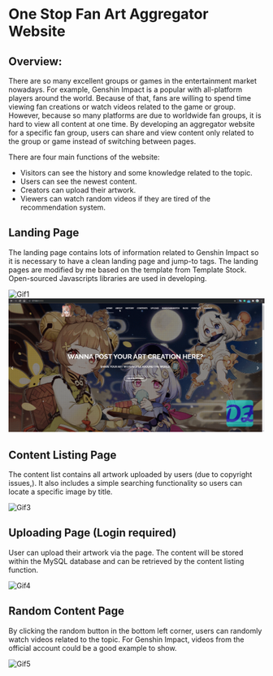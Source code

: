 # One Stop Fan Art Aggregator Website

## Overview:
There are so many excellent groups or games in the entertainment market nowadays. For example, Genshin Impact is a popular with all-platform players around the world. Because of that,  fans are willing to spend time viewing fan creations or watch videos related to the game or group. However, because so many platforms are due to worldwide fan groups, it is hard to view all content at one time. By developing an aggregator website for a specific fan group, users can share and view content only related to the group or game instead of switching between pages. 


There are four main functions of the website:<br />
  * Visitors can see the history and some knowledge related to the topic.<br />
  * Users can see the newest content.<br />
  * Creators can upload their artwork.<br />
  * Viewers can watch random videos if they are tired of the recommendation system. <br />


## Landing Page 
The landing page contains lots of information related to Genshin Impact so it is necessary to have a clean landing page and jump-to tags. The landing pages are modified by me based on the template from Template Stock. Open-sourced Javascripts libraries are used in developing.

![Gif1](gifs_for_md/图片1.gif)
![Gif2](gifs_for_md/图片2.gif)

## Content Listing Page
The content list contains all artwork uploaded by users (due to copyright issues,). It also includes a simple searching functionality so users can locate a specific image by title.  

![Gif3](gifs_for_md/图片3.gif)

## Uploading Page (Login required)
User can upload their artwork via the page. The content will be stored within the MySQL database and can be retrieved by the content listing function. 

![Gif4](gifs_for_md/图片4.gif)

## Random Content Page
By clicking the random button in the bottom left corner, users can randomly watch videos related to the topic. For Genshin Impact, videos from the official account could be a good example to show.

![Gif5](gifs_for_md/图片5.gif)
